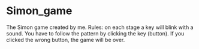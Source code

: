# Simon_game
The Simon game created by me. Rules: on each stage a key will blink with a sound. You have to follow the pattern by clicking the key (button). If you clicked the wrong button, the game will be over.